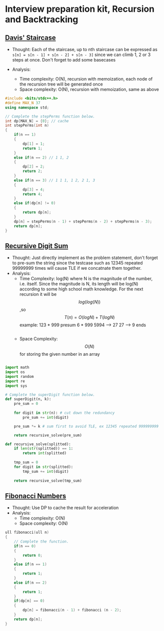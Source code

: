 # Interview preparation kit, Recursion and Backtracking 

## [Davis' Staircase](https://www.hackerrank.com/challenges/ctci-recursive-staircase/problem?h_l=interview&playlist_slugs%5B%5D=interview-preparation-kit&playlist_slugs%5B%5D=recursion-backtracking)

* Thought: Each of the staircase, up to nth staircase can be expressed as `s[n] = s[n - 1] + s[n - 2] + s[n - 3]` since we can climb 1, 2 or 3 steps at once. Don't forget to add some basecases

* Analysis:
    * Time complexity: O(N), recursion with memoization, each node of the recursion tree will be generated once
    * Space complexity: O(N), recursion with memoization, same as above

```cpp
#include <bits/stdc++.h>
#define MAX_N 37
using namespace std;

// Complete the stepPerms function below.
int dp[MAX_N] = {0}; // cache
int stepPerms(int n) 
{
    if(n == 1)
    {
        dp[1] = 1;
        return 1;
    }
    else if(n == 2) // 1 1, 2
    {
        dp[2] = 2;
        return 2;
    }
    else if(n == 3) // 1 1 1, 1 2, 2 1, 3
    {
        dp[3] = 4;
        return 4;
    }
    else if(dp[n] != 0)
    {
        return dp[n];
    }
    dp[n] = stepPerms(n - 1) + stepPerms(n - 2) + stepPerms(n - 3);
    return dp[n];
}
```

## [Recursive Digit Sum](https://www.hackerrank.com/challenges/recursive-digit-sum/problem?h_l=interview&playlist_slugs%5B%5D=interview-preparation-kit&playlist_slugs%5B%5D=recursion-backtracking)

* Thought: Just directly implement as the problem statement, don't forget to pre-sum the string since the testcase such as 12345 repeated 99999999 times will cause TLE if we concatnate them together.
* Analysis: 
    * Time Complexity: log(N) where N is the magnitude of the number, i.e. itself. Since the magnitude is N, its length will be log(N) according to some high school math knowledge. For the next recursion it will be $$ log(log(N)) $$ ,so $$ T(n) = O(logN) + T(logN) $$
        example:
        123 * 999 presum 6 * 999
        5994 --> 27
        27 --> 9
        ends
        ```
    * Space Complexity: $$ O(N) $$ for storing the given number in an array

```python

import math
import os
import random
import re
import sys

# Complete the superDigit function below.
def superDigit(n, k):
    pre_sum = 0
    
    for digit in str(n): # cut down the redundancy
        pre_sum += int(digit)

    pre_sum *= k # sum first to avoid TLE, ex 12345 repeated 999999999 times, the string will be extremely long    

    return recursive_solve(pre_sum)

def recursive_solve(splitted):
    if len(str(splitted)) == 1:
        return int(splitted)
    
    tmp_sum = 0
    for digit in str(splitted):
        tmp_sum += int(digit)
    
    return recursive_solve(tmp_sum)

```

## [Fibonacci Numbers]()
* Thought: Use DP to cache the result for acceleration
* Analysis:
    * Time complexity: O(N)
    * Space complexity: O(N)

```cpp
ull fibonacci(ull n)
{
    // Complete the function.
    if(n == 0)
    {
        return 0;
    }
    else if(n == 1)
    {
        return 1;
    }
    else if(n == 2)
    {
        return 1;
    }
    if(dp[n] == 0)
    {
        dp[n] = fibonacci(n - 1) + fibonacci (n - 2);
    }
    return dp[n];
}
```
